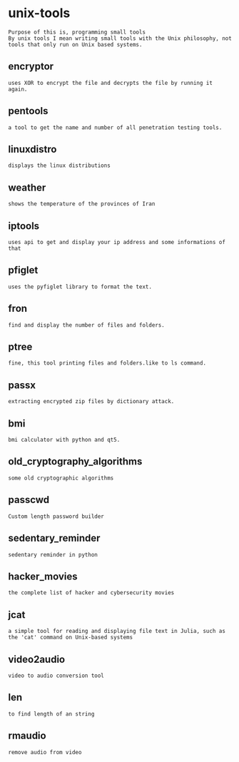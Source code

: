 # unix-tools
	Purpose of this is, programming small tools
	By unix tools I mean writing small tools with the Unix philosophy, not tools that only run on Unix based systems.

## encryptor 

	uses XOR to encrypt the file and decrypts the file by running it again.
	
## pentools

	a tool to get the name and number of all penetration testing tools.

## linuxdistro
	
	displays the linux distributions
		
## weather 

    shows the temperature of the provinces of Iran

## iptools

    uses api to get and display your ip address and some informations of that

## pfiglet

	uses the pyfiglet library to format the text.

## fron

	find and display the number of files and folders.
	
## ptree

	fine, this tool printing files and folders.like to ls command.

## passx

	extracting encrypted zip files by dictionary attack.

## bmi

	bmi calculator with python and qt5.

## old_cryptography_algorithms
	
	some old cryptographic algorithms

## passcwd
	
	Custom length password builder

## sedentary_reminder

	sedentary reminder in python
	
## hacker_movies

	the complete list of hacker and cybersecurity movies	

## jcat

	a simple tool for reading and displaying file text in Julia, such as the 'cat' command on Unix-based systems

## video2audio

	video to audio conversion tool

## len

	to find length of an string

## rmaudio

	remove audio from video
